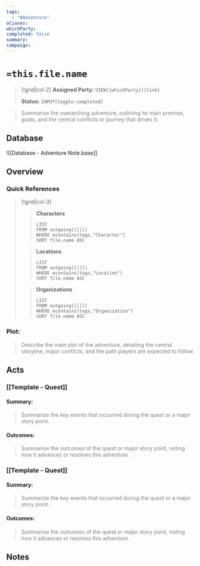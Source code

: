 ```yaml
---
tags:
  - "#Adventure"
aliases:
whichParty:
completed: false
summary:
campaign:
---
```


# `=this.file.name`

> [!grid|col-2]
> **Assigned Party:**  `VIEW[{whichParty}][link]`
>
> **Status:**  `INPUT[toggle:completed]`

> <font color="#7f7f7f">Summarize the overarching adventure, outlining its main premise, goals, and the central conflicts or journey that drives it.</font>

## Database

![[Database - Adventure Note.base]]

## Overview

### Quick References

> [!grid|col-3]
>> **Characters**
>> ```dataview
>> LIST
>> FROM outgoing([[]])
>> WHERE econtains(tags,"Character")
>> SORT file.name ASC
>> ```
> 
>> **Locations**
>> ```dataview
>> LIST
>> FROM outgoing([[]])
>> WHERE econtains(tags,"Location")
>> SORT file.name ASC
>> ```
> 
>> **Organizations**
>> ```dataview
>> LIST
>> FROM outgoing([[]])
>> WHERE econtains(tags,"Organization")
>> SORT file.name ASC
>> ```

### Plot:

> <font color="#7f7f7f">Describe the main plot of the adventure, detailing the central storyline, major conflicts, and the path players are expected to follow.</font>

## Acts

### [[Template - Quest]]
#### Summary:

> <font color="#7f7f7f">Summarize the key events that occurred during the quest or a major story point.</font>

#### Outcomes:

> <font color="#7f7f7f">Summarise the outcomes of the quest or major story point, noting how it advances or resolves this adventure.</font>

### [[Template - Quest]]
#### Summary:

> <font color="#7f7f7f">Summarize the key events that occurred during the quest or a major story point.</font>

#### Outcomes:

> <font color="#7f7f7f">Summarise the outcomes of the quest or major story point, noting how it advances or resolves this adventure.</font>

## Notes